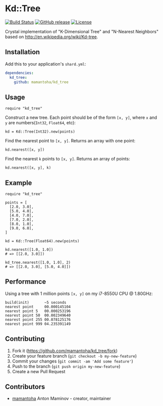 # Kd::Tree

[![Build Status](http://img.shields.io/travis/mamantoha/kd_tree.svg?style=flat)](https://travis-ci.org/mamantoha/kd_tree)
[![GitHub release](https://img.shields.io/github/release/mamantoha/kd_tree.svg)](https://github.com/mamantoha/kd_tree/releases)
[![License](https://img.shields.io/github/license/mamantoha/kd_tree.svg)](https://github.com/mamantoha/kd_tree/blob/master/LICENSE)

Crystal implementation of "K-Dimensional Tree" and "N-Nearest Neighbors"
based on <http://en.wikipedia.org/wiki/Kd-tree>.

## Installation

Add this to your application's `shard.yml`:

```yaml
dependencies:
  kd_tree:
    github: mamantoha/kd_tree
```

## Usage

```crystal
require "kd_tree"
```

Construct a new tree. Each point should be of the form `[x, y]`, where `x` and `y` are numbers(`Int32`, `Float64`, etc):

```crystal
kd = Kd::Tree(Int32).new(points)
```

Find the nearest point to `[x, y]`. Returns an array with one point:

```crystal
kd.nearest([x, y])
```

Find the nearest `k` points to `[x, y]`. Returns an array of points:

```crystal
kd.nearest([x, y], k)
```

## Example

```crystal
require "kd_tree"

points = [
  [2.0, 3.0],
  [5.0, 4.0],
  [4.0, 7.0],
  [7.0, 2.0],
  [8.0, 1.0],
  [9.0, 6.0],
]

kd = Kd::Tree(Float64).new(points)

kd.nearest([1.0, 1.0])
# => [[2.0, 3.0]])

kd_tree.nearest([1.0, 1.0], 2)
# => [[2.0, 3.0], [5.0, 4.0]])
```

## Performance

Using a tree with 1 million points `[x, y]` on my i7-8550U CPU @ 1.80GHz:

```console
build(init)       ~5 seconds
nearest point     00.000145104
nearest point 5   00.000253196
nearest point 50  00.002349640
nearest point 255 00.078125176
nearest point 999 04.235391149
```

## Contributing

1. Fork it (<https://github.com/mamantoha/kd_tree/fork>)
2. Create your feature branch (`git checkout -b my-new-feature`)
3. Commit your changes (`git commit -am 'Add some feature'`)
4. Push to the branch (`git push origin my-new-feature`)
5. Create a new Pull Request

## Contributors

- [mamantoha](https://github.com/mamantoha) Anton Maminov - creator, maintainer

